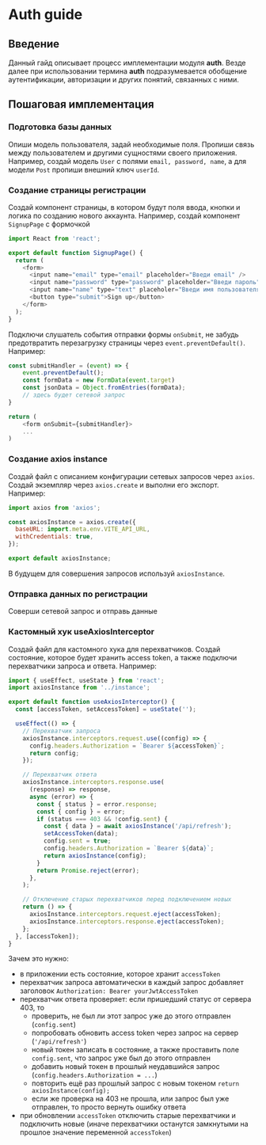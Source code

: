 # Auth guide

## Введение

Данный гайд описывает процесс имплементации модуля **auth**. Везде далее при использовании термина **auth** подразумевается обобщение аутентификации, авторизации и других понятий, связанных с ними.

## Пошаговая имплементация

### Подготовка базы данных

Опиши модель пользователя, задай необходимые поля. Пропиши связь между пользователем и другими сущностями своего приложения. Например, создай модель `User` с полями `email, password, name`, а для модели `Post` пропиши внешний ключ `userId`.

### Создание страницы регистрации

Создай компонент страницы, в котором будут поля ввода, кнопки и логика по созданию нового аккаунта. Например, создай компонент `SignupPage` с формочкой

```js
import React from 'react';

export default function SignupPage() {
  return (
    <form>
      <input name="email" type="email" placeholder="Введи email" />
      <input name="password" type="password" placeholder="Введи пароль" />
      <input name="name" type="text" placeholer="Введи имя пользователя" />
      <button type="submit">Sign up</button>
    </form>
  );
}
```

Подключи слушатель события отправки формы `onSubmit`, не забудь предотвратить перезагрузку страницы через `event.preventDefault()`. Например:

```js
const submitHandler = (event) => {
    event.preventDefault();
    const formData = new FormData(event.target)
    const jsonData = Object.fromEntries(formData);
    // здесь будет сетевой запрос
}

return (
    <form onSubmit={submitHandler}>
    ...
)
```

### Создание axios instance

Создай файл с описанием конфигурации сетевых запросов через `axios`. Создай экземпляр через `axios.create` и выполни его экспорт. Например:

```js
import axios from 'axios';

const axiosInstance = axios.create({
  baseURL: import.meta.env.VITE_API_URL,
  withCredentials: true,
});

export default axiosInstance;
```

В будущем для совершения запросов используй `axiosInstance`.

### Отправка данных по регистрации

Соверши сетевой запрос и отправь данные

### Кастомный хук useAxiosInterceptor

Создай файл для кастомного хука для перехватчиков. Создай состояние, которое будет хранить access token, а также подключи перехватчики запроса и ответа. Например:

```js
import { useEffect, useState } from 'react';
import axiosInstance from '../instance';

export default function useAxiosInterceptor() {
  const [accessToken, setAccessToken] = useState('');

  useEffect(() => {
    // Перехватчик запроса
    axiosInstance.interceptors.request.use((config) => {
      config.headers.Authorization = `Bearer ${accessToken}`;
      return config;
    });

    // Перехватчик ответа
    axiosInstance.interceptors.response.use(
      (response) => response,
      async (error) => {
        const { status } = error.response;
        const { config } = error;
        if (status === 403 && !config.sent) {
          const { data } = await axiosInstance('/api/refresh');
          setAccessToken(data);
          config.sent = true;
          config.headers.Authorization = `Bearer ${data}`;
          return axiosInstance(config);
        }
        return Promise.reject(error);
      },
    );

    // Отключение старых перехватчиков перед подключением новых
    return () => {
      axiosInstance.interceptors.request.eject(accessToken);
      axiosInstance.interceptors.response.eject(accessToken);
    };
  }, [accessToken]);
}
```

Зачем это нужно:

- в приложении есть состояние, которое хранит `accessToken`
- перехватчик запроса автоматически в каждый запрос добавляет заголовок `Authorization: Bearer yourJwtAccessToken`
- перехватчик ответа проверяет: если пришедший статус от сервера 403, то
  - проверить, не был ли этот запрос уже до этого отправлен (`config.sent`)
  - попробовать обновить access token через запрос на сервер (`'/api/refresh'`)
  - новый токен записать в состояние, а также проставить поле `config.sent`, что запрос уже был до этого отправлен
  - добавить новый токен в прошлый неудавшийся запрос (`config.headers.Authorization = ...`)
  - повторить ещё раз прошлый запрос с новым токеном `return axiosInstance(config);`
  - если же проверка на 403 не прошла, или запрос был уже отправлен, то просто вернуть ошибку ответа
- при обновлении `accessToken` отключить старые перехватчики и подключить новые (иначе перехватчики останутся замкнутыми на прошлое значение переменной `accessToken`)
